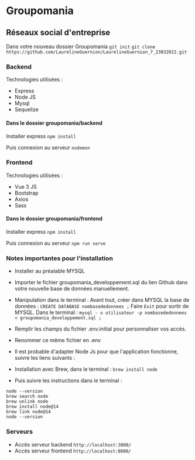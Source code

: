 # Groupomania
## Réseaux social d'entreprise
Dans votre nouveau dossier Groupomania
`git init`
`git clone https://github.com/LaurelineGuernion/LaurelineGuernion_7_23032022.git`

### Backend
Technologies utilisées :
- Express
- Node JS
- Mysql
- Sequelize

#### Dans le dossier groupomania/backend
Installer express 
`npm install`

Puis connexion au serveur
`nodemon`

### Frontend
Technologies utilisées :
- Vue 3 JS
- Bootstrap
- Axios
- Sass

#### Dans le dossier groupomania/frontend
Installer express 
`npm install`

Puis connexion au serveur 
`npm run serve`

### Notes importantes pour l'installation
* Installer au préalable MYSQL

* Importer le fichier groupomania_developpement.sql du lien Github dans votre nouvelle base de données manuellement.
* Manipulation dans le terminal :
    Avant tout, créer dans MYSQL la base de données : `CREATE DATABASE nombasededonnees ;`
    Faire `Exit` pour sortir de MYSQL.
    Dans le terminal : `mysql - u utilisateur -p nombasededonnees < groupomania_developpement.sql ;`

* Remplir les champs du fichier .env.initial pour personnaliser vos accès.
* Renommer ce même fichier en .env

* Il est probable d'adapter Node Js pour que l'application fonctionne, suivre les liens suivants :
- Installation avec Brew, dans le terminal :
`brew install node`

- Puis suivre les instructions dans le terminal :
```
node --version
brew search node
brew unlink node
brew install node@14
brew link node@14
node --version
```

### Serveurs
* Accès serveur backend `http://localhost:3000/`
* Accès serveur frontend `http://localhost:8080/`